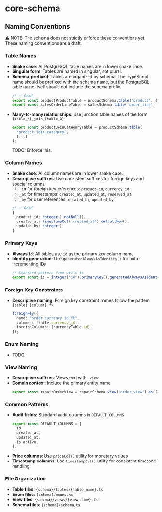 # core-schema

## Naming Conventions

⚠️ NOTE: The schema does not strictly enforce these conventions yet. These naming conventions are a draft.

### Table Names

- **Snake case**: All PostgreSQL table names are in lower snake case.
- **Singular form**: Tables are named in singular, not plural.
- **Schema-prefixed**: Tables are organized by schema. The TypeScript name should be prefixed with the schema name, but the PostgreSQL table name itself should not include the schema prefix.
  ```typescript
  // ✅ Good
  export const productProductTable = productSchema.table('product', { ... });
  export const salesOrderLineTable = salesSchema.table('order_line', { ... });
  ```
- **Many-to-many relationships**: Use junction table names of the form `{table_A}_join_{table_B}`
  ```typescript
  export const productJoinCategoryTable = productSchema.table(
    'product_join_category',
    {...}
  );
  ```
  TODO: Enforce this.

### Column Names

- **Snake case**: All column names are in lower snake case.
- **Descriptive suffixes**: Use consistent suffixes for foreign keys and special columns.
  - `_id` for foreign key references: `product_id`, `currency_id`
  - `_at` for timestamps: `created_at`, `updated_at`, `reserved_at`
  - `_by` for user references: `created_by`, `updated_by`
  ```typescript
  // ✅ Good
  {
    product_id: integer().notNull(),
    created_at: timestampCol('created_at').defaultNow(),
    updated_by: integer(),
  }
  ```

### Primary Keys

- **Always `id`**: All tables use `id` as the primary key column name.
- **Identity generation**: Use `generatedAlwaysAsIdentity()` for auto-incrementing IDs
  ```typescript
  // Standard pattern from utils.ts
  export const id = integer("id").primaryKey().generatedAlwaysAsIdentity();
  ```

### Foreign Key Constraints

- **Descriptive naming**: Foreign key constraint names follow the pattern `{table}_{column}_fk`
  ```typescript
  foreignKey({
    name: "order_currency_id_fk",
    columns: [table.currency_id],
    foreignColumns: [currencyTable.id],
  });
  ```

### Enum Naming

- TODO.

### View Naming

- **Descriptive suffixes**: Views end with `_view`
- **Domain context**: Include the primary entity name
  ```typescript
  export const repairOrderView = repairSchema.view('order_view').as((qb) => ...);
  ```

### Common Patterns

- **Audit fields**: Standard audit columns in `DEFAULT_COLUMNS`
  ```typescript
  export const DEFAULT_COLUMNS = {
    id,
    created_at,
    updated_at,
    is_active,
  };
  ```
- **Price columns**: Use `priceCol()` utility for monetary values
- **Timestamp columns**: Use `timestampCol()` utility for consistent timezone handling

### File Organization

- **Table files**: `{schema}/tables/{table_name}.ts`
- **Enum files**: `{schema}/enums.ts`
- **View files**: `{schema}/views/{view_name}.ts`
- **Schema files**: `{schema}/schema.ts`
